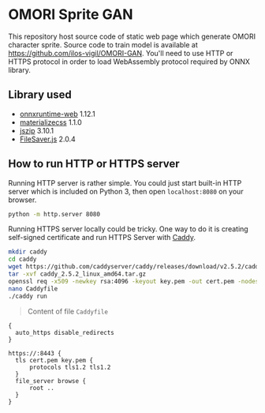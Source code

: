 # OMORI Sprite GAN

This repository host source code of static web page which generate OMORI character sprite. Source code to train model is available at https://github.com/ilos-vigil/OMORI-GAN. You'll need to use HTTP or HTTPS protocol in order to load WebAssembly protocol required by ONNX library.

## Library used

* [onnxruntime-web](https://www.npmjs.com/package/onnxruntime-web) 1.12.1
* [materializecss](https://github.com/materializecss/materialize) 1.1.0
* [jszip](https://github.com/Stuk/jszip) 3.10.1
* [FileSaver.js](https://github.com/eligrey/FileSaver.js) 2.0.4

## How to run HTTP or HTTPS server

Running HTTP server is rather simple. You could just start built-in HTTP server which is included on Python 3, then open `localhost:8080` on your browser.

```sh
python -m http.server 8080
```

Running HTTPS server locally could be tricky. One way to do it is creating self-signed certificate and run HTTPS Server with [Caddy](https://caddyserver.com/).

```sh
mkdir caddy
cd caddy
wget https://github.com/caddyserver/caddy/releases/download/v2.5.2/caddy_2.5.2_linux_amd64.tar.gz
tar -xvf caddy_2.5.2_linux_amd64.tar.gz
openssl req -x509 -newkey rsa:4096 -keyout key.pem -out cert.pem -nodes -subj '/CN=localhost' -days 365
nano Caddyfile
./caddy run
```

> Content of file `Caddyfile`

```Caddyfile
{
  auto_https disable_redirects   
}

https://:8443 {
  tls cert.pem key.pem {
      protocols tls1.2 tls1.2
  }
  file_server browse {
      root ..
  }
}
```
